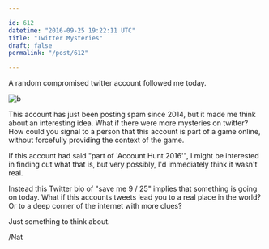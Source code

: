 ```yaml
---

id: 612
datetime: "2016-09-25 19:22:11 UTC"
title: "Twitter Mysteries"
draft: false
permalink: "/post/612"

---
```


A random compromised twitter account followed me today. 

![b](https://natnatnat.imgix.net/2016/Screen%Shot%-09-25%at%.52%png)

This account has just been posting spam since 2014, but it made me think about an interesting idea. What if there were more mysteries on twitter? How could you signal to a person that this account is part of a game online, without forcefully providing the context of the game. 

If this account had said "part of 'Account Hunt 2016'", I might be interested in finding out what that is, but very possibly, I'd immediately think it wasn't real.

Instead this Twitter bio of "save me 9 / 25" implies that something is going on today. What if this accounts tweets lead you to a real place in the world? Or to a deep corner of the internet with more clues?

Just something to think about.

/Nat

